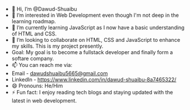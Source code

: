 - 👋 Hi, I’m @Dawud-Shuaibu
- 👀 I’m interested in Web Development even though I'm not deep in the learning roadmap.
- 🌱 I’m currently learning JavaScript as I now have a basic understanding of HTML and CSS.
- 💞️ I’m looking to collaborate on HTML, CSS and JavaScript to enhance my skills. This is my project presently.
- Goal: My goal is to become a fullstack developer and finally form a softare company.
- 📫 You can reach me via:
- Email - dawudshuaibu5665@gmail.com
- LinkedIn - https://www.linkedin.com/in/dawud-shuaibu-8a7465322/
- 😄 Pronouns: He/Him
- ⚡ Fun fact:  I enjoy reading tech blogs and staying updated with the latest in web development.

<!---
Dawud-Shuaibu/Dawud-Shuaibu is a ✨ special ✨ repository because its `README.md` (this file) appears on your GitHub profile.
You can click the Preview link to take a look at your changes.
--->
